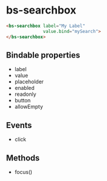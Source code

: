# bs-searchbox

```html
<bs-searchbox label="My Label"
              value.bind="mySearch">
</bs-searchbox>
```

## Bindable properties

- label
- value
- placeholder
- enabled
- readonly
- button
- allowEmpty

## Events

- click

## Methods

- focus()